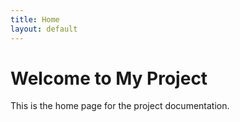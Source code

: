 ```yaml
---
title: Home
layout: default
---
```

# Welcome to My Project
This is the home page for the project documentation.
